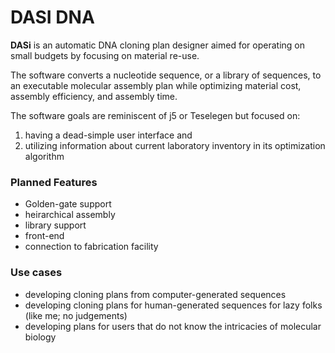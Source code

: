 # DASI DNA

**DASi** is an automatic DNA cloning plan designer aimed for operating on small budgets by focusing on material
re-use.

The software converts a nucleotide sequence, or a library of sequences, to an executable molecular assembly plan while 
optimizing material cost, assembly efficiency, and assembly time.

The software goals are reminiscent of j5 or Teselegen but focused on:
1. having a dead-simple user interface and 
1. utilizing information about current laboratory inventory in its optimization algorithm

### Planned Features

* Golden-gate support
* heirarchical assembly
* library support
* front-end
* connection to fabrication facility

### Use cases

* developing cloning plans from computer-generated sequences
* developing cloning plans for human-generated sequences for lazy folks (like me; no judgements)
* developing plans for users that do not know the intricacies of molecular biology
